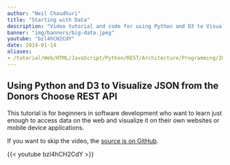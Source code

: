 ```yaml
---
author: "Neil Chaudhuri"
title: "Starting with Data"
description: "Video tutorial and code for using Python and D3 to Visualize JSON from the Donors Choose REST API"
banner: "img/banners/big-data.jpeg"
youtube: "bzl4hCH2CdY"
date: 2014-01-14
aliases:
- /tutorial/Web/HTML/JavaScript/Python/REST/Architecture/Programming/2014/01/14/starting-with-data
---
```


## Using Python and D3 to Visualize JSON from the Donors Choose REST API

This tutorial is for beginners in software development who want to learn just enough to access data on the web and
visualize it on their own websites or mobile device applications.

If you want to skip the video, the [source is on GitHub](https://github.com/VidyaSource/starting-with-data).

{{< youtube bzl4hCH2CdY >}}

